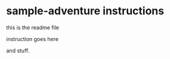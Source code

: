 sample-adventure instructions
=================
this is the readme file

instruction goes here

and stuff.
